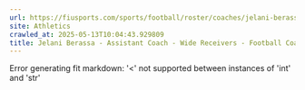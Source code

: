 ```yaml
---
url: https://fiusports.com/sports/football/roster/coaches/jelani-berassa/3344
site: Athletics
crawled_at: 2025-05-13T10:04:43.929809
title: Jelani Berassa - Assistant Coach - Wide Receivers - Football Coaches - FIU Athletics
---
```


Error generating fit markdown: '<' not supported between instances of 'int' and 'str'
